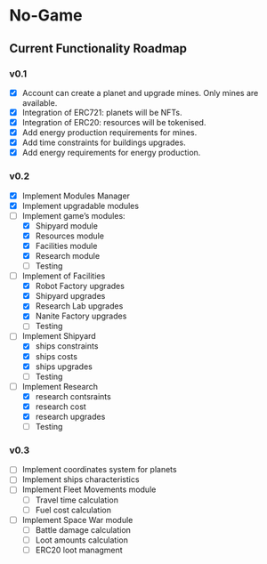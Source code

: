 # No-Game

## Current Functionality Roadmap

### v0.1

- [x] Account can create a planet and upgrade mines. Only mines are available.
- [x] Integration of ERC721: planets will be NFTs.
- [x] Integration of ERC20: resources will be tokenised.
- [x] Add energy production requirements for mines.
- [x] Add time constraints for buildings upgrades.
- [x] Add energy requirements for energy production.

### v0.2

- [x] Implement Modules Manager
- [x] Implement upgradable modules
- [ ] Implement game’s modules:
  - [x] Shipyard module
  - [x] Resources module
  - [x] Facilities module
  - [x] Research module
  - [ ] Testing
- [ ] Implement of Facilities
  - [x] Robot Factory upgrades
  - [x] Shipyard upgrades
  - [x] Research Lab upgrades
  - [x] Nanite Factory upgrades
  - [ ] Testing
- [ ] Implement Shipyard
  - [x] ships constraints
  - [x] ships costs
  - [x] ships upgrades
  - [ ] Testing
- [ ] Implement Research
  - [x] research contsraints
  - [x] research cost
  - [x] research upgrades
  - [ ] Testing

### v0.3

- [ ] Implement coordinates system for planets
- [ ] Implement ships characteristics
- [ ] Implement Fleet Movements module
  - [ ] Travel time calculation
  - [ ] Fuel cost calculation
- [ ] Implement Space War module
  - [ ] Battle damage calculation
  - [ ] Loot amounts calculation
  - [ ] ERC20 loot managment

